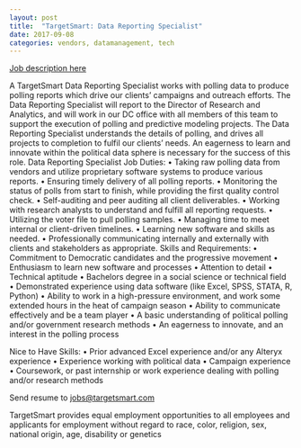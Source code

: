 ```yaml
---
layout: post
title:  "TargetSmart: Data Reporting Specialist"
date: 2017-09-08
categories: vendors, datamanagement, tech
---
```


[Job description here](www.targetsmart.com/careers/)

A TargetSmart Data Reporting Specialist works with polling data to produce polling reports which drive our clients’ campaigns and outreach efforts. The Data Reporting Specialist will report to the Director of Research and Analytics, and will work in our DC office with all members of this team to support the execution of polling and predictive modeling projects. The Data Reporting Specialist understands the details of polling, and drives all projects to completion to fulfil our clients’ needs. An eagerness to learn and innovate within the political data sphere is necessary for the success of this role.
Data Reporting Specialist Job Duties:
•	Taking raw polling data from vendors and utilize proprietary software systems to produce various reports.
•	Ensuring timely delivery of all polling reports.
•	Monitoring the status of polls from start to finish, while providing the first quality control check.
•	Self-auditing and peer auditing all client deliverables.
•	Working with research analysts to understand and fulfill all reporting requests.
•	Utilizing the voter file to pull polling samples.
•	Managing time to meet internal or client-driven timelines.
•	Learning new software and skills as needed.
•	Professionally communicating internally and externally with clients and stakeholders as appropriate.
Skills and Requirements:
•	Commitment to Democratic candidates and the progressive movement
•	Enthusiasm to learn new software and processes
•	Attention to detail
•	Technical aptitude
•	Bachelors degree in a social science or technical field
•	Demonstrated experience using data software (like Excel, SPSS, STATA, R, Python)
•	Ability to work in a high-pressure environment, and work some extended hours in the heat of campaign season
•	Ability to communicate effectively and be a team player
•	A basic understanding of political polling and/or government research methods
•	An eagerness to innovate, and an interest in the polling process

Nice to Have Skills:
•	Prior advanced Excel experience and/or any Alteryx experience
•	Experience working with political data
•	Campaign experience
•	Coursework, or past internship or work experience dealing with polling and/or research methods

Send resume to jobs@targetsmart.com

TargetSmart provides equal employment opportunities to all employees and applicants for employment without regard to race, color, religion, sex, national origin, age, disability or genetics

